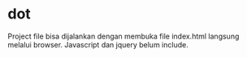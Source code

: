 # dot
Project file bisa dijalankan dengan membuka file index.html langsung melalui browser. Javascript dan jquery belum include.
